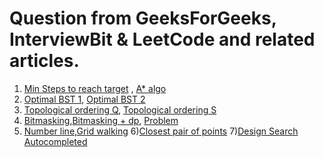 # Question from GeeksForGeeks, InterviewBit & LeetCode and related articles.

1) [Min Steps to reach target](https://www.geeksforgeeks.org/minimum-steps-reach-target-knight-set-2/) , [A* algo](https://www.youtube.com/watch?v=Hpm_JUYOYsc)
2) [Optimal BST 1](https://www.geeksforgeeks.org/optimal-binary-search-tree-dp-24), [Optimal BST 2](https://www.youtube.com/watch?v=PjcBOfqQlNo&t=44s)
3) [Topological ordering Q](https://www.hackerrank.com/topics/topological-sorting), [Topological ordering S](https://www.youtube.com/watch?v=ddTC4Zovtbc&t=143s)
4) [Bitmasking](https://www.youtube.com/watch?v=bjucBkxrMBs),[Bitmasking + dp](https://codeforces.com/blog/entry/45223), [Problem](https://www.hackerrank.com/contests/countercode/challenges/subset)
5) [Number line](https://www.careercup.com/question?id=6229105402970112),[Grid walking](https://www.hackerrank.com/challenges/grid-walking/problem)
6)[Closest pair of points](https://www.youtube.com/watch?v=0W_m46Q4qMc)
7)[Design Search Autocompleted](https://leetcode.com/problems/design-search-autocomplete-system/)
